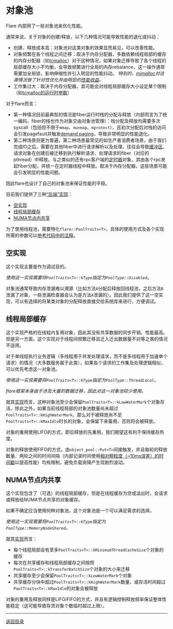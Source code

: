 # 对象池

Flare 内部用了一些对象池来优化性能。

通常来说，关于对象的创建/释放，以下几种情况可能导致性能的退化或抖动：

- 创建、释放成本高：对象池对这类对象的效果显而易见，可以改善性能。
- 对象频繁在各个线程之间迁移：取决于内存分配器，多数依赖线程局部的缓存的内存分配器（如[tcmalloc](https://github.com/gperftools/gperftools)）对于这种情况，如果对象迁移导致了各个线程的局部缓存大小不均衡，会导致频繁进行全局的内存rebalance，这一操作通常需要加全局锁，影响伸缩性并引入明显的性能抖动。
  *特别的，[mimalloc](https://github.com/microsoft/mimalloc)对这类情况做了针对性优化并由明显的[性能收益](https://github.com/microsoft/mimalloc#benchmark-results)。*
- 工作集过大：取决于内存分配器，其可能会对线程局部缓存大小设定某个限制（如[tcmalloc的运行时参数](https://gperftools.github.io/gperftools/tcmalloc.html#runtime)）

对于flare而言：

- 第一种情况目前最典型的情况是fiber运行时栈的分配与释放（内部而言为了统一编码，fiber的栈也作为对象交由对象池管理）：栈分配及释放均需要多次syscall（包括但不限于`mmap`、`munmap`、`mprotect`），且初次分配后对栈的访问会引发pagefault并触发[demand paging](https://en.wikipedia.org/wiki/Demand_paging)，导致非常明显的性能退化。
- 第二种场景则更为普遍，第二种场景最常见的如生产者消费者场景，由于我们完成IO之后，需要在其他fiber中进行请求解析以及处理，往往会导致[缓冲区](io.md)、请求对象在创建后被迁移到执行解析请求、处理请求的fiber（对应的pthread）中释放。与之类似的还有rpc客户端的[定时器](timer.md)对象，其由各个rpc发起fiber分配，并统一在定时器线程中释放。取决于内存分配器，这些场景可能会引发明显的性能问题。

因此flare也设计了自己的对象池来保证性能的平稳。

目前我们提供了三种[“后端”实现](../base/object_pool.h)：

- [空实现](../base/object_pool/disabled.cc)
- [线程局部缓存](../base/object_pool/thread_local.cc)
- [NUMA节点内共享](../base/object_pool/memory_node_shared.cc)

为了使用线程池，需要特化`flare::PoolTraits<T>`，具体的使用方式及各个实现所需的参数可以[参考代码中的注释](../base/object_pool.h)。

## 空实现

这个实现主要是作为调试目的。

*使用这一实现需要将`PoolTraits<T>::kType`指定为`PoolType::Disabled`。*

对象池通常导致内存泄漏难以溯源（比如方法`A`分配后释放回线程池，之后方法`B`泄漏了对象，一些泄漏检查器会认为是方法`A`泄漏的）。因此我们提供了这一空实现，可以有选择的将某类对象的分配释放直接交给系统库来进行，方便调试。

## 线程局部缓存

这个实现严格的在线程内复用对象，因此其没有共享数据的同步开销，性能最高。但是另一方面，这个实现对于线程间频繁迁移且迁入迁出数据量不对等之类的情况不适用。

对于单线程执行业务逻辑（多线程用于并发处理请求，而不是多线程用于加速单个请求）的情况（大多数服务属于此类），如果各个请求的工作集及处理逻辑相似，可以优先考虑这一对象池。

*使用这一实现需要将`PoolTraits<T>::kType`指定为`PoolType::ThreadLocal`。*

*flare框架本身由于涉及大量的数据迁移，因此对这一对象池较少使用。*

就其[实现](../base/object_pool/thread_local.cc)而言，这种对象池至少会保留`PoolTraits<T>::kLowWaterMark`个对象存活，除此之外，如果当前线程局部的对象池数量尚未超过`PoolTraits<T>::kHighWaterMark`，那么对于被释放尚不足`PoolTraits<T>::kMaxIdle`时长的对象，会保留下来备用，否则将会被释放。

对象的重用使用LIFO的方式，即后释放的先重用，我们期望这有利于保持缓存热度。

对象的释放使用FIFO的方式，由`object_pool::Put<T>`间接触发，并且每轮的释放数量、两轮之间的时间间隔（内部记录时间使用[相对粗粒度（~10ms误差）的时间戳](timestamp.md)以提高性能）均有限制，避免负载突降产生现剧烈波动。

## NUMA节点内共享

这个实现包含了（可选）的线程局部缓存，但是在线程缓存为空或溢出时，会请求或释放给NUMA节点共享的对象缓存。

如果不确定应当使用何种对象池，这个对象池是一个可以满足需求的选择。

*使用这一实现需要将`PoolTraits<T>::kType`指定为`PoolType::MemoryNodeShared`。*

就其[实现](../base/object_pool/memory_node_shared.cc)而言：

- 每个线程局部会有至多`PoolTraits<T>::kMinimumThreadCacheSize`个对象的缓存
- 每次在共享缓存和线程局部缓存之间按照`PoolTraits<T>::kTransferBatchSize`个对象的大小来迁移
- 共享缓存至少会保留`PoolTraits<T>::kLowWaterMark`个对象
- 共享缓存分块中超过`PoolTraits<T>::kHighWaterMark`数量、或存活时间超过`PoolTraits<T>::kMaxIdle`的对象会被释放

对象的重用及释放同样是LIFO/FIFO的方式，并且有逻辑控制释放频率保证整体性能稳定（这可能导致存货对象个数临时超过上限）。

---
[返回目录](README.md)

